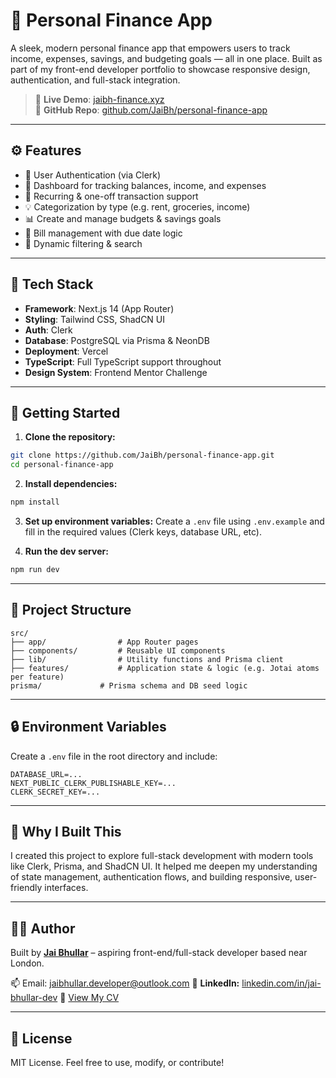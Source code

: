 # 💸 Personal Finance App

A sleek, modern personal finance app that empowers users to track income, expenses, savings, and budgeting goals — all in one place. Built as part of my front-end developer portfolio to showcase responsive design, authentication, and full-stack integration.

> 🔗 **Live Demo**: [jaibh-finance.xyz](https://www.jaibh-finance.xyz)  
> 🧠 **GitHub Repo**: [github.com/JaiBh/personal-finance-app](https://github.com/JaiBh/personal-finance-app)

---

## ⚙️ Features

- 🔐 User Authentication (via Clerk)
- 🏦 Dashboard for tracking balances, income, and expenses
- 📆 Recurring & one-off transaction support
- 💡 Categorization by type (e.g. rent, groceries, income)
- 📊 Create and manage budgets & savings goals
- 🧾 Bill management with due date logic
- 🔎 Dynamic filtering & search

---

## 🧰 Tech Stack

- **Framework**: Next.js 14 (App Router)
- **Styling**: Tailwind CSS, ShadCN UI
- **Auth**: Clerk
- **Database**: PostgreSQL via Prisma & NeonDB
- **Deployment**: Vercel
- **TypeScript**: Full TypeScript support throughout
- **Design System**: Frontend Mentor Challenge

---

## 🚀 Getting Started

1. **Clone the repository:**

```bash
git clone https://github.com/JaiBh/personal-finance-app.git
cd personal-finance-app
```

2. **Install dependencies:**

```bash
npm install
```

3. **Set up environment variables:**
   Create a `.env` file using `.env.example` and fill in the required values (Clerk keys, database URL, etc).

4. **Run the dev server:**

```bash
npm run dev
```

---

## 📁 Project Structure

```
src/
├── app/                # App Router pages
├── components/         # Reusable UI components
├── lib/                # Utility functions and Prisma client
├── features/           # Application state & logic (e.g. Jotai atoms per feature)
prisma/             # Prisma schema and DB seed logic
```

---

## 🔒 Environment Variables

Create a `.env` file in the root directory and include:

```
DATABASE_URL=...
NEXT_PUBLIC_CLERK_PUBLISHABLE_KEY=...
CLERK_SECRET_KEY=...
```

---

## 🤔 Why I Built This

I created this project to explore full-stack development with modern tools like Clerk, Prisma, and ShadCN UI. It helped me deepen my understanding of state management, authentication flows, and building responsive, user-friendly interfaces.

---

## 🧑‍💻 Author

Built by [**Jai Bhullar**](https://jaibh-portfolio.vercel.app) – aspiring front-end/full-stack developer based near London.

📫 Email: jaibhullar.developer@outlook.com
🔗 **LinkedIn:** [linkedin.com/in/jai-bhullar-dev](https://www.linkedin.com/in/jai-bhullar-dev)
📄 [View My CV](https://drive.google.com/file/d/1j2kYSzZ5HjxdfK2MaI9PJ9L5ZaV0qrnB/view?usp=sharing)

---

## 📝 License

MIT License. Feel free to use, modify, or contribute!
